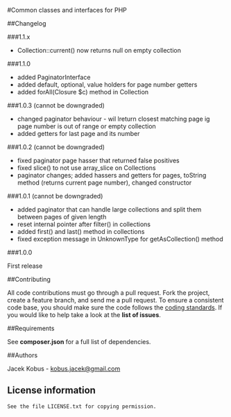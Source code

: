 #Common classes and interfaces for PHP

##Changelog

###1.1.x
- Collection::current() now returns null on empty collection

###1.1.0

- added PaginatorInterface
- added default, optional, value holders for page number getters
- added forAll(Closure $c) method in Collection

###1.0.3 (cannot be downgraded)

- changed paginator behaviour - wil lreturn closest matching page ig page number is out of range or empty collection
- added getters for last page and its number

###1.0.2 (cannot be downgraded)

- fixed paginator page hasser that returned false positives
- fixed slice() to not use array_slice on Collections
- paginator changes; added hassers and getters for pages, toString method (returns current page number), changed constructor

###1.0.1 (cannot be downgraded)

- added paginator that can handle large collections and split them between pages of given length
- reset internal pointer after filter() in collections
- added first() and last() method in collections
- fixed exception message in UnknownType for getAsCollection() method

###1.0.0

First release

##Contributing

All code contributions must go through a pull request.
Fork the project, create a feature branch, and send me a pull request.
To ensure a consistent code base, you should make sure the code follows
the [coding standards](http://symfony.com/doc/2.0/contributing/code/standards.html).
If you would like to help take a look at the **list of issues**.

##Requirements

See **composer.json** for a full list of dependencies.

##Authors

Jacek Kobus - <kobus.jacek@gmail.com>

## License information

    See the file LICENSE.txt for copying permission.